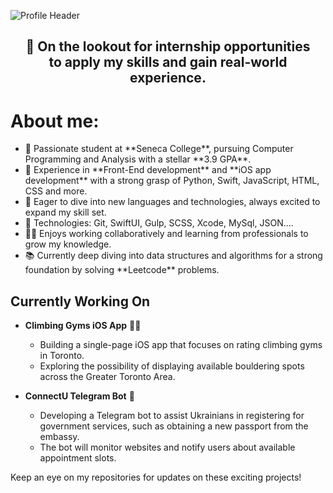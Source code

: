 ![Profile Header](https://i.ibb.co/XJXVVyH/Green-and-White-Modern-Web-Developer-Resume.png)
<h2 align="center">💼 On the lookout for internship opportunities <br/>to apply my skills and gain real-world experience.</h2>

<h1> About me: </h1>
<ul>
  <li>🚀 Passionate student at **Seneca College**, pursuing Computer Programming and Analysis with a stellar **3.9 GPA**.</li>
  <li>📱 Experience in **Front-End development** and **iOS app development** with a strong grasp of Python, Swift, JavaScript, HTML, CSS and more.</li>
  <li>🌟 Eager to dive into new languages and technologies, always excited to expand my skill set.</li>
  <li>🤖 Technologies: Git, SwiftUI, Gulp, SCSS, Xcode, MySql, JSON....</li>
  <li>👨‍💻 Enjoys working collaboratively and learning from professionals to grow my knowledge.</li>
  <li>📚 Currently deep diving into data structures and algorithms for a strong foundation by solving **Leetcode** problems.</li>
</ul>

<h2>Currently Working On</h2>

- **Climbing Gyms iOS App** 🧗‍♂️
  - Building a single-page iOS app that focuses on rating climbing gyms in Toronto.
  - Exploring the possibility of displaying available bouldering spots across the Greater Toronto Area.

- **ConnectU Telegram Bot** 🤖
  - Developing a Telegram bot to assist Ukrainians in registering for government services, such as obtaining a new passport from the embassy.
  - The bot will monitor websites and notify users about available appointment slots.

Keep an eye on my repositories for updates on these exciting projects!
<!--
**glauuucoma/glauuucoma** is a ✨ _special_ ✨ repository because its `README.md` (this file) appears on your GitHub profile.


Here are some ideas to get you started:

- 🔭 I’m currently working on ...
- 🤔 I’m looking for help with ...
- 💬 Ask me about ...
- 📫 How to reach me: ...
- 😄 Pronouns: ...
- ⚡ Fun fact: ...
-->
